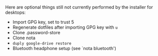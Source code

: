 Here are optional things still not currently performed by the installer for
desktops:

- Import GPG key, set to trust 5
- Regenerate dotfiles after importing GPG key with `u`
- Clone .password-store
- Clone nota
- `duply google-drive restore`
- Bluetooth headphone setup (see `nota bluetooth')
